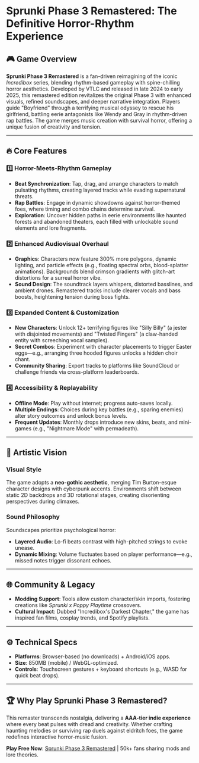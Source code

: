# Sprunki Phase 3 Remastered: The Definitive Horror-Rhythm Experience

## 🎮 Game Overview  
**Sprunki Phase 3 Remastered** is a fan-driven reimagining of the iconic *Incredibox* series, blending rhythm-based gameplay with spine-chilling horror aesthetics. Developed by VTLC and released in late 2024 to early 2025, this remastered edition revitalizes the original Phase 3 with enhanced visuals, refined soundscapes, and deeper narrative integration. Players guide "Boyfriend" through a terrifying musical odyssey to rescue his girlfriend, battling eerie antagonists like Wendy and Gray in rhythm-driven rap battles. The game merges music creation with survival horror, offering a unique fusion of creativity and tension.

---

## 🔥 Core Features  

### 1️⃣ **Horror-Meets-Rhythm Gameplay**  
- **Beat Synchronization**: Tap, drag, and arrange characters to match pulsating rhythms, creating layered tracks while evading supernatural threats.  
- **Rap Battles**: Engage in dynamic showdowns against horror-themed foes, where timing and combo chains determine survival.  
- **Exploration**: Uncover hidden paths in eerie environments like haunted forests and abandoned theaters, each filled with unlockable sound elements and lore fragments.  

### 2️⃣ **Enhanced Audiovisual Overhaul**  
- **Graphics**: Characters now feature 300% more polygons, dynamic lighting, and particle effects (e.g., floating spectral orbs, blood-splatter animations). Backgrounds blend crimson gradients with glitch-art distortions for a surreal horror vibe.  
- **Sound Design**: The soundtrack layers whispers, distorted basslines, and ambient drones. Remastered tracks include clearer vocals and bass boosts, heightening tension during boss fights.  

### 3️⃣ **Expanded Content & Customization**  
- **New Characters**: Unlock 12+ terrifying figures like "Silly Billy" (a jester with disjointed movements) and "Twisted Fingers" (a claw-handed entity with screeching vocal samples).  
- **Secret Combos**: Experiment with character placements to trigger Easter eggs—e.g., arranging three hooded figures unlocks a hidden choir chant.  
- **Community Sharing**: Export tracks to platforms like SoundCloud or challenge friends via cross-platform leaderboards.  

### 4️⃣ **Accessibility & Replayability**  
- **Offline Mode**: Play without internet; progress auto-saves locally.  
- **Multiple Endings**: Choices during key battles (e.g., sparing enemies) alter story outcomes and unlock bonus levels.  
- **Frequent Updates**: Monthly drops introduce new skins, beats, and mini-games (e.g., "Nightmare Mode" with permadeath).  

---

## 🎨 Artistic Vision  
### **Visual Style**  
The game adopts a **neo-gothic aesthetic**, merging Tim Burton-esque character designs with cyberpunk accents. Environments shift between static 2D backdrops and 3D rotational stages, creating disorienting perspectives during climaxes.  

### **Sound Philosophy**  
Soundscapes prioritize psychological horror:  
- **Layered Audio**: Lo-fi beats contrast with high-pitched strings to evoke unease.  
- **Dynamic Mixing**: Volume fluctuates based on player performance—e.g., missed notes trigger dissonant echoes.  

---

## 🌐 Community & Legacy  
- **Modding Support**: Tools allow custom character/skin imports, fostering creations like *Sprunki x Poppy Playtime* crossovers.  
- **Cultural Impact**: Dubbed "Incredibox's Darkest Chapter," the game has inspired fan films, cosplay trends, and Spotify playlists.  

---

## ⚙️ Technical Specs  
- **Platforms**: Browser-based (no downloads) + Android/iOS apps.  
- **Size**: 850MB (mobile) / WebGL-optimized.  
- **Controls**: Touchscreen gestures + keyboard shortcuts (e.g., WASD for quick beat drops).  

---

## 🏆 Why Play Sprunki Phase 3 Remastered?  
This remaster transcends nostalgia, delivering a **AAA-tier indie experience** where every beat pulses with dread and creativity. Whether crafting haunting melodies or surviving rap duels against eldritch foes, the game redefines interactive horror-music fusion.  

**Play Free Now**: [Sprunki Phase 3 Remastered](https://sprunkiphase3remastered.pages.dev) | 50k+ fans sharing mods and lore theories.  